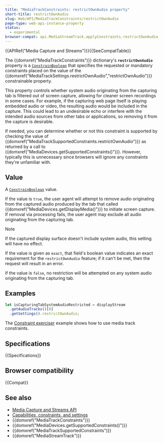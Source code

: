 ```yaml
---
title: "MediaTrackConstraints: restrictOwnAudio property"
short-title: restrictOwnAudio
slug: Web/API/MediaTrackConstraints/restrictOwnAudio
page-type: web-api-instance-property
status:
  - experimental
browser-compat: api.MediaStreamTrack.applyConstraints.restrictOwnAudio_constraint
---
```


{{APIRef("Media Capture and Streams")}}{{SeeCompatTable}}

The {{domxref("MediaTrackConstraints")}} dictionary's **`restrictOwnAudio`** property is a [`ConstrainBoolean`](/en-US/docs/Web/API/MediaTrackConstraints#constrainboolean) that specifies the requested or mandatory constraints placed on the value of the {{domxref("MediaTrackSettings.restrictOwnAudio","restrictOwnAudio")}} constrainable property.

This property controls whether system audio originating from the capturing tab is filtered out of screen capture, allowing for cleaner screen recordings in some cases. For example, if the capturing web page itself is playing embedded audio or video, the resulting audio would be included in the capture. This could lead to an undesirable echo or interfere with the intended audio sources from other tabs or applications, so removing it from the capture is desirable.

If needed, you can determine whether or not this constraint is supported by checking
the value of {{domxref("MediaTrackSupportedConstraints.restrictOwnAudio")}} as returned
by a call to {{domxref("MediaDevices.getSupportedConstraints()")}}. However, typically
this is unnecessary since browsers will ignore any constraints they're unfamiliar with.

## Value

A [`ConstrainBoolean`](/en-US/docs/Web/API/MediaTrackConstraints#constrainboolean) value.

If the value is `true`, the user agent will attempt to remove audio originating from the captured audio produced by the tab that called {{domxref("MediaDevices.getDisplayMedia()")}} to initiate screen capture. If removal via processing fails, the user agent may exclude all audio originating from the capturing tab.

> [!NOTE]
> If the captured display surface doesn't include system audio, this setting will have no effect.

If the value is given as `exact`, that field's boolean value indicates an exact requirement for the `restrictOwnAudio` feature; if it can't be met, then the request will result in an error.

If the value is `false`, no restriction will be attempted on any system audio originating from the capturing tab.

## Examples

```js
let isCapturingTabSystemAudioRestricted = displayStream
  .getAudioTracks()[0]
  .getSettings().restrictOwnAudio;
```

The [Constraint exerciser](/en-US/docs/Web/API/Media_Capture_and_Streams_API/Constraints#example_constraint_exerciser) example shows how to use media track constraints.

## Specifications

{{Specifications}}

## Browser compatibility

{{Compat}}

## See also

- [Media Capture and Streams API](/en-US/docs/Web/API/Media_Capture_and_Streams_API)
- [Capabilities, constraints, and settings](/en-US/docs/Web/API/Media_Capture_and_Streams_API/Constraints)
- {{domxref("MediaTrackConstraints")}}
- {{domxref("MediaDevices.getSupportedConstraints()")}}
- {{domxref("MediaTrackSupportedConstraints")}}
- {{domxref("MediaStreamTrack")}}
